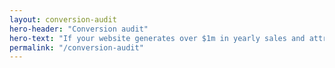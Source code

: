 ```yaml
---
layout: conversion-audit
hero-header: "Conversion audit"
hero-text: "If your website generates over $1m in yearly sales and attracts over 100k visitors each month, we can help you to increase your profits"
permalink: "/conversion-audit"
---
```

